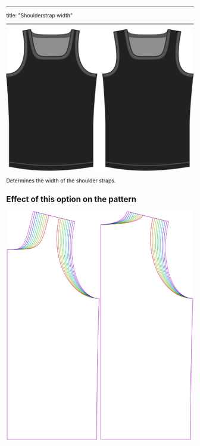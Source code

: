 - - -
title: "Shoulderstrap width"
- - -

![The shoulder strap width option on Aaron](./shoulderstrapwidth.svg)

Determines the width of the shoulder straps.

## Effect of this option on the pattern

![This image shows the effect of this option by superimposing several variants that have a different value for this option](aaron_shoulderstrapwidth_sample.svg "Effect of this option on the pattern")
